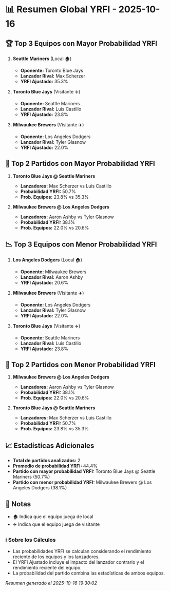 # 📊 Resumen Global YRFI - 2025-10-16

## 🏆 Top 3 Equipos con Mayor Probabilidad YRFI

1. **Seattle Mariners** (Local 🏠)
   - **Oponente:** Toronto Blue Jays
   - **Lanzador Rival:** Max Scherzer
   - **YRFI Ajustado:** 35.3%

2. **Toronto Blue Jays** (Visitante ✈️)
   - **Oponente:** Seattle Mariners
   - **Lanzador Rival:** Luis Castillo
   - **YRFI Ajustado:** 23.8%

3. **Milwaukee Brewers** (Visitante ✈️)
   - **Oponente:** Los Angeles Dodgers
   - **Lanzador Rival:** Tyler Glasnow
   - **YRFI Ajustado:** 22.0%

## 🎯 Top 2 Partidos con Mayor Probabilidad YRFI

1. **Toronto Blue Jays @ Seattle Mariners**
   - **Lanzadores:** Max Scherzer vs Luis Castillo
   - **Probabilidad YRFI:** 50.7%
   - **Prob. Equipos:** 23.8% vs 35.3%

2. **Milwaukee Brewers @ Los Angeles Dodgers**
   - **Lanzadores:** Aaron Ashby vs Tyler Glasnow
   - **Probabilidad YRFI:** 38.1%
   - **Prob. Equipos:** 22.0% vs 20.6%

## 📉 Top 3 Equipos con Menor Probabilidad YRFI

1. **Los Angeles Dodgers** (Local 🏠)
   - **Oponente:** Milwaukee Brewers
   - **Lanzador Rival:** Aaron Ashby
   - **YRFI Ajustado:** 20.6%

2. **Milwaukee Brewers** (Visitante ✈️)
   - **Oponente:** Los Angeles Dodgers
   - **Lanzador Rival:** Tyler Glasnow
   - **YRFI Ajustado:** 22.0%

3. **Toronto Blue Jays** (Visitante ✈️)
   - **Oponente:** Seattle Mariners
   - **Lanzador Rival:** Luis Castillo
   - **YRFI Ajustado:** 23.8%

## 🛑 Top 2 Partidos con Menor Probabilidad YRFI

1. **Milwaukee Brewers @ Los Angeles Dodgers**
   - **Lanzadores:** Aaron Ashby vs Tyler Glasnow
   - **Probabilidad YRFI:** 38.1%
   - **Prob. Equipos:** 22.0% vs 20.6%

2. **Toronto Blue Jays @ Seattle Mariners**
   - **Lanzadores:** Max Scherzer vs Luis Castillo
   - **Probabilidad YRFI:** 50.7%
   - **Prob. Equipos:** 23.8% vs 35.3%

## 📈 Estadísticas Adicionales

- **Total de partidos analizados:** 2
- **Promedio de probabilidad YRFI:** 44.4%
- **Partido con mayor probabilidad YRFI:** Toronto Blue Jays @ Seattle Mariners (50.7%)
- **Partido con menor probabilidad YRFI:** Milwaukee Brewers @ Los Angeles Dodgers (38.1%)

## 📝 Notas

- 🏠 Indica que el equipo juega de local
- ✈️ Indica que el equipo juega de visitante

### ℹ️ Sobre los Cálculos
- Las probabilidades YRFI se calculan considerando el rendimiento reciente de los equipos y los lanzadores.
- El YRFI Ajustado incluye el impacto del lanzador contrario y el rendimiento reciente del equipo.
- La probabilidad del partido combina las estadísticas de ambos equipos.

*Resumen generado el 2025-10-16 19:30:02*